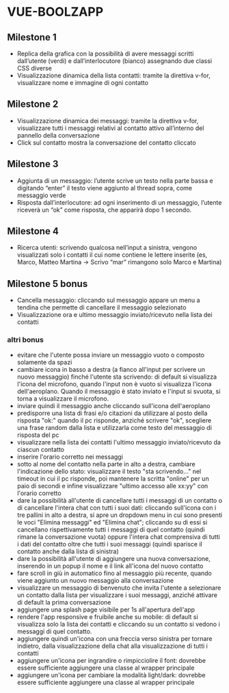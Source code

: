 # VUE-BOOLZAPP
## Milestone 1
+ Replica della grafica con la possibilità di avere messaggi scritti dall’utente (verdi) e dall’interlocutore (bianco) assegnando due classi CSS diverse
+ Visualizzazione dinamica della lista contatti: tramite la direttiva v-for, visualizzare nome e immagine di ogni contatto
## Milestone 2
+ Visualizzazione dinamica dei messaggi: tramite la direttiva v-for, visualizzare tutti i messaggi relativi al contatto attivo all’interno del pannello della conversazione
+ Click sul contatto mostra la conversazione del contatto cliccato
## Milestone 3
+ Aggiunta di un messaggio: l’utente scrive un testo nella parte bassa e digitando “enter” il testo viene aggiunto al thread sopra, come messaggio verde
+ Risposta dall’interlocutore: ad ogni inserimento di un messaggio, l’utente riceverà un “ok” come risposta, che apparirà dopo 1 secondo.
## Milestone 4
+ Ricerca utenti: scrivendo qualcosa nell’input a sinistra, vengono visualizzati solo i contatti il cui nome contiene le lettere inserite (es, Marco, Matteo Martina -> Scrivo “mar” rimangono solo Marco e Martina)
## Milestone 5 bonus
+ Cancella messaggio: cliccando sul messaggio appare un menu a tendina che permette di cancellare il messaggio selezionato
+ Visualizzazione ora e ultimo messaggio inviato/ricevuto nella lista dei contatti 
### altri bonus
+ evitare che l'utente possa inviare un messaggio vuoto o composto solamente da spazi
+ cambiare icona in basso a destra (a fianco all'input per scrivere un nuovo messaggio) finché l'utente sta scrivendo: di default si visualizza l'icona del microfono, quando l'input non è vuoto si visualizza l'icona dell'aeroplano. Quando il messaggio è stato inviato e l'input si svuota, si torna a visualizzare il microfono.
+ inviare quindi il messaggio anche cliccando sull'icona dell'aeroplano
+ predisporre una lista di frasi e/o citazioni da utilizzare al posto della risposta "ok:" quando il pc risponde, anziché scrivere "ok", scegliere una frase random dalla lista e utilizzarla come testo del messaggio di risposta del pc
+ visualizzare nella lista dei contatti l'ultimo messaggio inviato/ricevuto da ciascun contatto
+ inserire l'orario corretto nei messaggi
+ sotto al nome del contatto nella parte in alto a destra, cambiare l'indicazione dello stato: visualizzare il testo "sta scrivendo..." nel timeout in cui il pc risponde, poi mantenere la scritta "online" per un paio di secondi e infine visualizzare "ultimo accesso alle xx:yy" con l'orario corretto
+ dare la possibilità all'utente di cancellare tutti i messaggi di un contatto o di cancellare l'intera chat con tutti i suoi dati: cliccando sull'icona con i tre pallini in alto a destra, si apre un dropdown menu in cui sono presenti le voci "Elimina messaggi" ed "Elimina chat"; cliccando su di essi si cancellano rispettivamente tutti i messaggi di quel contatto (quindi rimane la conversazione vuota) oppure l'intera chat comprensiva di tutti i dati del contatto oltre che tutti i suoi messaggi (quindi sparisce il contatto anche dalla lista di sinistra)
+ dare la possibilità all'utente di aggiungere una nuova conversazione, inserendo in un popup il nome e il link all'icona del nuovo contatto
+ fare scroll in giù in automatico fino al messaggio più recente, quando viene aggiunto un nuovo messaggio alla conversazione
+ visualizzare un messaggio di benvenuto che invita l'utente a selezionare un contatto dalla lista per visualizzare i suoi messaggi, anziché attivare di default la prima conversazione
+ aggiungere una splash page visibile per 1s all'apertura dell'app
+ rendere l'app responsive e fruibile anche su mobile: di default si visualizza solo la lista dei contatti e cliccando su un contatto si vedono i messaggi di quel contatto.
+ aggiungere quindi un'icona con una freccia verso sinistra per tornare indietro, dalla visualizzazione della chat alla visualizzazione di tutti i contatti
+ aggiungere un'icona per ingrandire o rimpicciolire il font: dovrebbe essere sufficiente aggiungere una classe al wrapper principale
+ aggiungere un'icona per cambiare la modalità light/dark: dovrebbe essere sufficiente aggiungere una classe al wrapper principale
